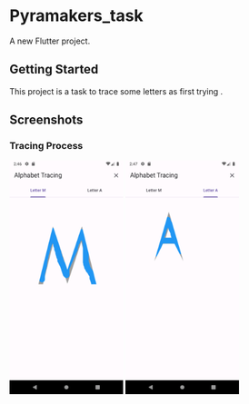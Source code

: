 # Pyramakers_task

A new Flutter project.

## Getting Started

This project is a task to trace some letters as first trying .

## Screenshots
### Tracing Process
<img src="https://github.com/dinadendan/pyramakersTask/blob/main/screenShots/Screenshot_20240727_024650.png" width="200"/> <img src="https://github.com/dinadendan/pyramakersTask/blob/main/screenShots/Screenshot_20240727_024749.png" width="200"/> 
